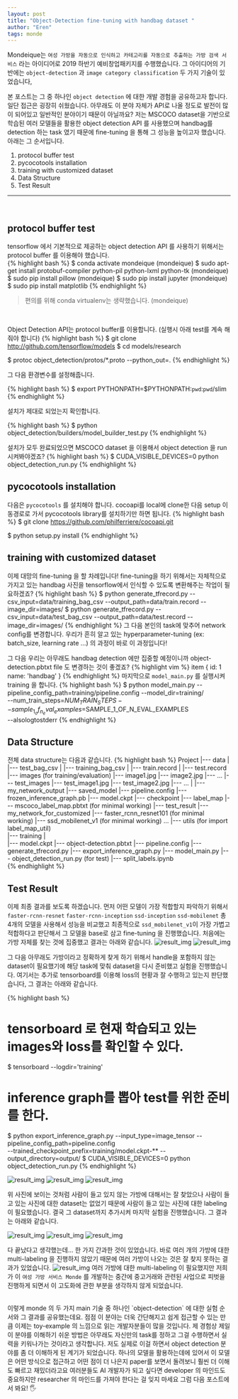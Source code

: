```yaml
---
layout: post
title: "Object-Detection fine-tuning with handbag dataset "
author: "Eren"
tags: monde
---
```


Mondeique는 `여성 가방을 자동으로 인식하고 카테고리를 자동으로 추출하는 가방 검색 서비스` 라는 아이디어로 2019 하반기 예비창업패키지를 수행했습니다. 그 아이디어의 기반에는 `object-detection` 과 `image category classification` 두 가지 기술이 있었습니다,
<br>

본 포스트는 그 중 하나인 `object detection` 에 대한 개발 경험을 공유하고자 합니다. 일단 접근은 굉장히 쉬웠습니다. 아무래도 이 분야 자체가 API로 나올 정도로 발전이 많이 되어있고 일반적인 분야이기 때문이 아닐까요? 저는 MSCOCO dataset을 기반으로 학습된 여러 모델들을 활용한 object detection API 를 사용했으며 handbag를 detection 하는 task 였기 때문에 fine-tuning 을 통해 그 성능을 높이고자 했습니다. 아래는 그 순서입니다. 
<br>
1. protocol buffer test
2. pycocotools installation
3. training with customized dataset
4. Data Structure
5. Test Result
 
<hr>
<br>
 
## protocol buffer test
tensorflow 에서 기본적으로 제공하는 object detection API 를 사용하기 위해서는 protocol buffer 를 이용해야 했습니다.  
{% highlight bash %}
$ conda activate mondeique
(mondeique) $ sudo apt-get install protobuf-compiler python-pil python-lxml python-tk
(mondeique) $ sudo pip install pillow
(mondeique) $ sudo pip install jupyter
(mondeique) $ sudo pip install matplotlib 
{% endhighlight %}
> 편의를 위해 conda virtualenv는 생략했습니다. (mondeique)
<br>

Object Detection API는 protocol buffer를 이용합니다. (실행시 아래 test를 계속 해줘야 합니다)
{% highlight bash %}
$ git clone http://github.com/tensorflow/models
$ cd models/research

$ protoc object_detection/protos/*.proto --python_out=.
{% endhighlight %}

그 다음 환경변수를 설정해줍니다.

{% highlight bash %}
$ export PYTHONPATH=$PYTHONPATH:`pwd`:`pwd`/slim
{% endhighlight %}

설치가 제대로 되었는지 확인합니다. 

{% highlight bash %}
$ python object_detection/builders/model_builder_test.py
{% endhighlight %}

설치가 모두 완료되었으면 MSCOCO dataset 을 이용해서 object detection 을 run 시켜봐야겠죠?
{% highlight bash %}
$ CUDA_VISIBLE_DEVICES=0 python object_detection_run.py
{% endhighlight %}
## pycocotools installation
다음은 `pycocotools` 를 설치해야 합니다. cocoapi를 local에 clone한 다음 setup 이동경로로 가서 pycocotools library를 설치하기만 하면 됩니다.
{% highlight bash %}
$ git clone https://github.com/philferriere/cocoapi.git

$ python setup.py install 
{% endhighlight %}
## training with customized dataset
이제 대망의 fine-tuning 을 할 차례입니다! fine-tuning을 하기 위해서는 자체적으로 가지고 있는 handbag 사진을 tensorflow에서 인식할 수 있도록 변환해주는 작업이 필요하겠죠? 
{% highlight bash %}
$ python generate_tfrecord.py --csv_input=data/training_bag_csv --output_path=data/train.record --image_dir=images/
$ python generate_tfrecord.py --csv_input=data/test_bag_csv --output_path=data/test.record --image_dir=images/
{% endhighlight %}
그 다음 본인의 task에 맞추어 network config를 변경합니다. 우리가 흔히 알고 있는 hyperparameter-tuning (ex: batch_size, learning rate ...) 의 과정이 바로 이 과정입니다!

그 다음 우리는 아무래도 handbag detection 에만 집중할 예정이니까 object-detection.pbtxt file 도 변경하는 것이 좋겠죠? 
{% highlight vim %}
item {
  id: 1
  name: 'handbag'
}
{% endhighlight %}
마지막으로 `model_main.py` 를 실행시켜 training 을 합니다.
{% highlight bash %}
$ python model_main.py --pipeline_config_path=training/pipeline.config --model_dir=training/ \
    --num_train_steps=${NUM_TRAIN_STEPS} --sample_1_of_n_eval_examples=$SAMPLE_1_OF_N_EVAL_EXAMPLES \
    --alsologtostderr
{% endhighlight %}
## Data Structure
전체 data structure는 다음과 같습니다. 
{% highlight bash %}
  Project
  |--- data
  |    |--- test_bag_csv
  |    |--- training_bag_csv
  |    |--- train.record
  |    |--- test.record
  |--- images (for training/evaluation)
       |--- image1.jpg
       |--- image2.jpg
       |---
       ...
  |--- test_images
       |--- test_image1.jpg
       |--- test_image2.jpg
       |---
       ...
  |
  |--- my_network_output
       |--- saved_model
       |--- pipeline.config
       |--- frozen_inference_graph.pb
       |--- model.ckpt
       |--- checkpoint
  |--- label_map
       |--- mscoco_label_map.pbtxt (for minimal working)
  |--- test_result
       |--- my_network_for_customized
       |--- faster_rcnn_resnet101 (for minimal working)
       |--- ssd_mobilenet_v1 (for minimal working)
       ...
  |--- utils (for import label_map_util)    
  |--- training
       |        
       |--- model.ckpt 
       |--- object-detection.pbtxt
       |--- pipeline.config
  |--- generate_tfrecord.py
  |--- export_inference_graph.py
  |--- model_main.py
  |--- object_detection_run.py (for test)
  |--- split_labels.ipynb   
{% endhighlight %}

## Test Result 
이제 최종 결과를 보도록 하겠습니다. 먼저 어떤 모델이 가장 적합할지 파악하기 위해서 `faster-rcnn-resnet` `faster-rcnn-inception` `ssd-inception` `ssd-mobilenet` 총 4개의 모델을 사용해서 성능을 비교했고 최종적으로 `ssd_mobilenet_v1`이 가장 가볍고 적합하다고 판단해서 그 모델을 base로 삼고 fine-tuning 을 진행했습니다. 처음에는 가방 자체를 찾는 것에 집중했고 결과는 아래와 같습니다.
![result_img](/imgs/1_result_img2.jpg)
![result_img](/imgs/1_result_img3.jpg)

그 다음 아무래도 가방이라고 정확하게 찾게 하기 위해서 handle을 포함하지 않는 dataset이 필요했기에 해당 task에 맞춰 dataset을 다시 준비했고 실험을 진행했습니다. 여기서는 추가로 tensorboard를 이용해 loss의 현황과 잘 수행하고 있는지 판단했습니다, 그 결과는 아래와 같습니다.

{% highlight bash %}
# tensorboard 로 현재 학습되고 있는 images와 loss를 확인할 수 있다. 
$ tensorboard --logdir='training'
# inference graph를 뽑아 test를 위한 준비를 한다.
$ python export_inference_graph.py --input_type=image_tensor --pipeline_config_path=pipeline.config \
--trained_checkpoint_prefix=training/model.ckpt-** --output_directory=output/
$ CUDA_VISIBLE_DEVICES=0 python object_detection_run.py
{% endhighlight %}

![result_img](/imgs/loss_16_30000.png)
![result_img](/imgs/2_result_img2.jpg)
![result_img](/imgs/2_result_img3.jpg)

위 사진에 보이는 것처럼 사람이 들고 있지 않는 가방에 대해서는 잘 찾았으나 사람이 들고 있는 사진에 대한 dataset는 없었기 때문에 사람이 들고 있는 사진에 대한 labeling 이 필요했습니다. 결국 그 dataset까지 추가시켜 마지막 실험을 진행했습니다. 그 결과는 아래와 같습니다.

![result_img](/imgs/3_result_img2.jpg)
![result_img](/imgs/3_result_img3.jpg)
![result_img](/imgs/3_result_img16.jpg)

다 끝났다고 생각했는데... 한 가지 간과한 것이 있었습니다. 바로 여러 개의 가방에 대한 multi-labeling 을 진행하지 않았기 때문에 여러 가방이 나오는 것은 잘 찾지 못하는 결과가 있었습니다. 
![result_img](/imgs/3_result_img13.jpg)
여러 가방에 대한 multi-labeling 이 필요했지만 저희가 이 `여성 가방 서비스 Monde` 를 개발하는 중간에 중고거래와 관련된 사업으로 피벗을 진행하게 되면서 이 고도화에 관한 부분을 생각하지 않게 되었습니다.

<br>
이렇게 monde 의 두 가지 main 기술 중 하나인 `object-detection` 에 대한 실험 순서와 그 결과를 공유했는데요. 점점 이 분야는 더욱 간단해지고 쉽게 접근할 수 있는 만큼 이제는 toy-example 의 느낌으로 읽는 개발자분들이 많을 것입니다. 제 경험상 제일 이 분야를 이해하기 쉬운 방법은 아무래도 자신만의 task를 정하고 그걸 수행하면서 실력을 키워나가는 것이라고 생각합니다. 저도 실제로 이걸 하면서 object detection 분야를 좀 더 이해하게 된 계기가 되었습니다. 하나의 모델을 활용하는데에 있어서 이 모델은 어떤 방식으로 접근하고 어떤 점이 더 나은지 paper를 보면서 돌려보니 훨씬 더 이해도 빠르고 재밌더라고요 여러분들도 AI 개발자가 되고 싶다면 developer 의 마인드도 중요하지만 researcher 의 마인드를 가져야 한다는 걸 잊지 마세요 그럼 다음 포스트에서 봐요! 🖐




